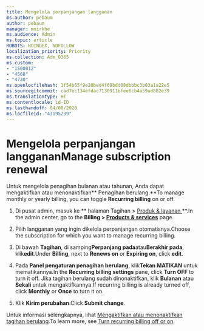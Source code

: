 ```yaml
---
title: Mengelola perpanjangan langganan
ms.author: pebaum
author: pebaum
manager: mnirkhe
ms.audience: Admin
ms.topic: article
ROBOTS: NOINDEX, NOFOLLOW
localization_priority: Priority
ms.collection: Adm_O365
ms.custom:
- "1500012"
- "4568"
- "4730"
ms.openlocfilehash: 1f54b65f9e20bed4f69bdd08dbbbc3b03a1a22e5
ms.sourcegitcommit: cad7ec134efdac7130911bfee6cb4a59ad882e39
ms.translationtype: HT
ms.contentlocale: id-ID
ms.lasthandoff: 04/08/2020
ms.locfileid: "43195239"
---
```

# <a name="manage-subscription-renewal"></a><span data-ttu-id="fedec-102">Mengelola perpanjangan langganan</span><span class="sxs-lookup"><span data-stu-id="fedec-102">Manage subscription renewal</span></span>

<span data-ttu-id="fedec-103">Untuk mengelola penagihan bulanan atau tahunan, Anda dapat mengaktifkan atau menonaktifkan\*\* Penagihan berulang.\*\*</span><span class="sxs-lookup"><span data-stu-id="fedec-103">To manage monthly or yearly billing, you can toggle **Recurring billing** on or off.</span></span>

1. <span data-ttu-id="fedec-104">Di pusat admin, masuk ke \*\* halaman Tagihan > [Produk & layanan ](https://go.microsoft.com/fwlink/p/?linkid=842054)\*\*.</span><span class="sxs-lookup"><span data-stu-id="fedec-104">In the admin center, go to the **Billing > [Products & services](https://go.microsoft.com/fwlink/p/?linkid=842054)** page.</span></span>

2. <span data-ttu-id="fedec-105">Pilih langganan yang ingin dikelola perpanjangan otomatisnya.</span><span class="sxs-lookup"><span data-stu-id="fedec-105">Choose the subscription for which you want to manage recurring billing.</span></span>

3. <span data-ttu-id="fedec-106">Di bawah **Tagihan**, di samping**Perpanjang pada**atau**Berakhir pada**, klik**edit**.</span><span class="sxs-lookup"><span data-stu-id="fedec-106">Under **Billing**, next to **Renews on** or **Expiring on**, click **edit**.</span></span>

4. <span data-ttu-id="fedec-107">Pada **Panel pengaturan penagihan berulang**, klik**Tekan MATIKAN** untuk mematikannya.</span><span class="sxs-lookup"><span data-stu-id="fedec-107">In the **Recurring billing settings** pane, click **Turn OFF** to turn it off.</span></span> <span data-ttu-id="fedec-108">Jika tagihan berulang sudah dinonaktifkan, klik **Bulanan** atau **Sekali** untuk mengaktifkannya.</span><span class="sxs-lookup"><span data-stu-id="fedec-108">If recurring billing is already turned off, click **Monthly** or **Once** to turn it on.</span></span>

5. <span data-ttu-id="fedec-109">Klik **Kirim perubahan**.</span><span class="sxs-lookup"><span data-stu-id="fedec-109">Click **Submit change**.</span></span>

<span data-ttu-id="fedec-110">Untuk informasi selengkapnya, lihat [Mengaktifkan atau menonaktifkan tagihan berulang](https://docs.microsoft.com/office365/admin/subscriptions-and-billing/renew-your-subscription#turn-recurring-billing-off-or-on).</span><span class="sxs-lookup"><span data-stu-id="fedec-110">To learn more, see [Turn recurring billing off or on](https://docs.microsoft.com/office365/admin/subscriptions-and-billing/renew-your-subscription#turn-recurring-billing-off-or-on).</span></span>
